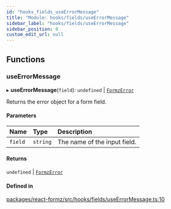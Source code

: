 ```yaml
---
id: "hooks_fields_useErrorMessage"
title: "Module: hooks/fields/useErrorMessage"
sidebar_label: "hooks/fields/useErrorMessage"
sidebar_position: 0
custom_edit_url: null
---
```


## Functions

### useErrorMessage

▸ **useErrorMessage**(`field`): `undefined` \| [`FormzError`](types_form.md#formzerror)

Returns the error object for a form field.

#### Parameters

| Name | Type | Description |
| :------ | :------ | :------ |
| `field` | `string` | The name of the input field. |

#### Returns

`undefined` \| [`FormzError`](types_form.md#formzerror)

#### Defined in

[packages/react-formz/src/hooks/fields/useErrorMessage.ts:10](https://github.com/ZerryStack/react-formz/blob/1ba1704/packages/react-formz/src/hooks/fields/useErrorMessage.ts#L10)
